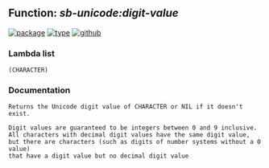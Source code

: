 ## Function: ***sb-unicode:digit-value***
[![package](https://img.shields.io/badge/Package-SB--UNICODE-5f9ea0.svg?style=social&colorA=999999)](../) [![type](https://img.shields.io/badge/Type-Function-5f9ea0.svg?style=social&colorA=999999)](../#function) [![github](https://img.shields.io/badge/GitHub-View_the_source-5f9ea0.svg?style=social&colorA=999999&logo=github)](https://github.com/sbcl/sbcl/blob/master/src/code/target-unicode.lisp/) 
### Lambda list
```
(CHARACTER)
```
### Documentation
```
Returns the Unicode digit value of CHARACTER or NIL if it doesn't exist.

Digit values are guaranteed to be integers between 0 and 9 inclusive.
All characters with decimal digit values have the same digit value,
but there are characters (such as digits of number systems without a 0 value)
that have a digit value but no decimal digit value
```
